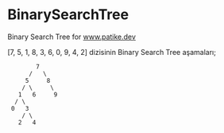 # BinarySearchTree
Binary Search Tree for www.patike.dev

[7, 5, 1, 8, 3, 6, 0, 9, 4, 2] dizisinin Binary Search Tree aşamaları;

            7 
          /   \
         5     8  
        / \     \
       1   6     9
      / \  
     0   3
        / \
       2   4
